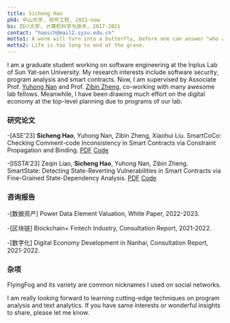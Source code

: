 ```yaml
---
title: Sicheng Hao
phd: 中山大学, 软件工程, 2021-now
bs: 四川大学, 计算机科学与技术, 2017-2021
contact: "haosch@mail2.sysu.edu.cn"
motto1: A worm will turn into a butterfly, before one can answer "who am I".
motto2: Life is too long to end at the grave.
---
```


I am a graduate student working on software engineering at the Inplus Lab of Sun Yat-sen University. My research interests include software security, program analysis and smart contracts. Now, I am  supervised by Associate Prof. [Yuhong Nan](https://nanyuhong.github.io/) and Prof. [Zibin Zheng](http://www.zibinzheng.com), co-working with many awesome lab fellows. Meanwhile, I have been drawing much effort on the digital economy at the top-level planning due to programs of our lab. 

### 研究论文
-[ASE'23] **Sicheng Hao**, Yuhong Nan, Zibin Zheng, Xiaohui Liu. SmartCoCo: Checking Comment-code Inconsistency in Smart Contracts via Constraint Propagation and Binding. 
[PDF](./) [Code](https://github.com/FlyingFog/SmartCoCo)


-[ISSTA'23] Zeqin Liao, **Sicheng Hao**, Yuhong Nan, Zibin Zheng. SmartState: Detecting State-Reverting Vulnerabilities in Smart Contracts via Fine-Grained State-Dependency Analysis. 
[PDF](https://doi.org/10.1145/3597926.3598111) [Code](https://github.com/InPlusLab/SmartState)



### 咨询报告

-[数据资产] Power Data Element Valuation, White Paper, 2022-2023.
 
-[区块链]  Blockchain+ Fintech Industry, Consultation Report, 2021-2022. 

-[数字化] Digital Economy Development in Nanhai, Consultation Report, 2021-2022.


### 杂项

FlyingFog and its variety are common nicknames I used on social networks.

I am really looking forward to learning cutting-edge techniques on program analysis and text analytics. If you have same interests or wonderful insights to share, please let me know.